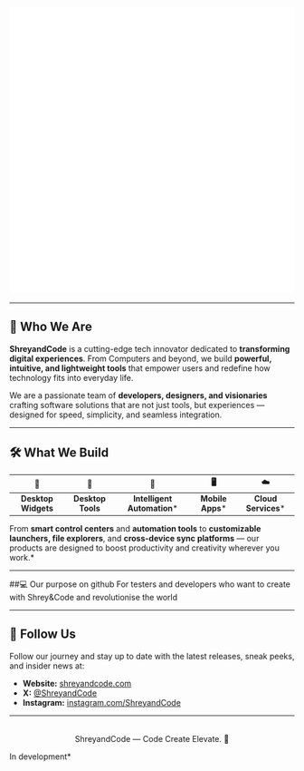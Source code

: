 
<div align="center" style="margin-bottom: 0.6rem;">

![logo animated](https://raw.githubusercontent.com/ShreyandCode/.github/9abc4be72ffafc918304441f9fb1735f36962fea/profile/logo-animated.svg)<!-- Replace this entire SVG block with your actual company logo SVG -->

</div>

---

## 🚀 Who We Are

**ShreyandCode** is a cutting-edge tech innovator dedicated to **transforming digital experiences**. From Computers and beyond, we build **powerful, intuitive, and lightweight tools** that empower users and redefine how technology fits into everyday life.

We are a passionate team of **developers, designers, and visionaries** crafting software solutions that are not just tools, but experiences — designed for speed, simplicity, and seamless integration.

---

## 🛠 What We Build
| 🧩 | 🤖 | 📱 | 🖥️ | ☁️ |
|:---:|:---:|:---:|:---:|:---:|
| **Desktop Widgets** | **Desktop Tools** | **Intelligent Automation*** | **Mobile Apps*** | **Cloud Services*** |

From **smart control centers** and **automation tools** to **customizable launchers, file explorers**, and **cross-device sync platforms** — our products are designed to boost productivity and creativity wherever you work.*

---
##💻 Our purpose on github
For testers and developers who want to create with Shrey&Code and revolutionise the world

---

## 📣 Follow Us

Follow our journey and stay up to date with the latest releases, sneak peeks, and insider news at:

- **Website:** [shreyandcode.com](https://shreyandcode.web.app)  
- **X:** [@ShreyandCode](https://x.com/ShreyandCode)  
- **Instagram:** [instagram.com/ShreyandCode](https://instagram.com/ShreyandCode)  

---

<div align="center" style="margin-top: 2rem;">
    ShreyandCode — Code Create Elevate. 🚀
  </small>
</div>

In development*
